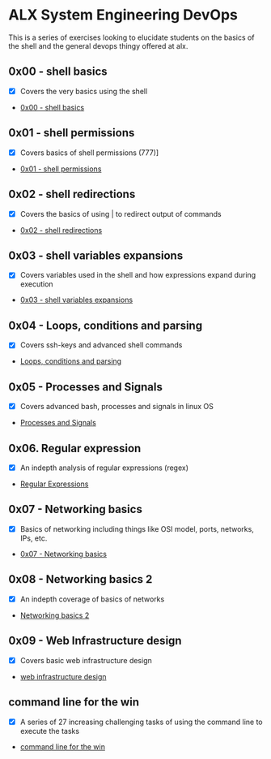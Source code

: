 # ALX System Engineering DevOps
This is a series of exercises looking to elucidate students on the basics of the shell and the general devops thingy offered at alx.

## 0x00 - shell basics
- [x] Covers the very basics using the shell
- [0x00 - shell basics](/0x00-shell_basics)

## 0x01 - shell permissions
- [x] Covers basics of shell permissions (777)]
- [0x01 - shell permissions](/0x01-shell_permissions)

## 0x02 - shell redirections
- [x] Covers the basics of using | to redirect output of commands
- [0x02 - shell redirections](/0x02-shell_permissions)

## 0x03 - shell variables expansions
- [x] Covers variables used in the shell and how expressions expand during execution
- [0x03 - shell variables expansions](/0x03-shell_variables_expansions)

## 0x04 - Loops, conditions and parsing
- [x] Covers ssh-keys and advanced shell commands
- [Loops, conditions and parsing](/0x04-loops_conditions_and_parsing)

## 0x05 - Processes and Signals
- [x] Covers advanced bash, processes and signals in linux OS
- [Processes and Signals](/0x05-processes_and_signals)

## 0x06. Regular expression
- [x] An indepth analysis of regular expressions (regex)
- [Regular Expressions](/0x06-regular_expressionsi)

## 0x07 - Networking basics
- [x] Basics of networking including things like OSI model, ports, networks, IPs, etc.
- [0x07 - Networking basics](/0x07-networking_basics)

## 0x08 - Networking basics 2
- [x] An indepth coverage of basics of networks
- [Networking basics 2](/0x08-networking_basics_2)

## 0x09 - Web Infrastructure design
- [x] Covers basic web infrastructure design
- [web infrastructure design](/0x09-web_infrastructure_design)

## command line for the win
- [x] A series of 27 increasing challenging tasks of using the command line to execute the tasks
- [command line for the win](/command_line_for_the_win)
